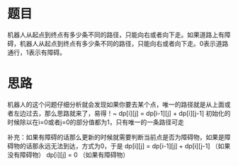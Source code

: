# 题目
机器人从起点到终点有多少条不同的路径，只能向右或者向下走。如果道路上有障碍，机器人从起点到终点有多少条不同的路径，只能向右或者向下走。0表示道路通行，1表示有障碍。

# 思路
机器人的这个问题仔细分析就会发现如果你要去某个点，唯一的路径就是从上面或者左边过去，那么思路就来了，易得！~
dp[i][j] = dp[i-1][j] + dp[i][j-1]
初始化的时候除以在i=0或者j=0的部分值都为1，只有唯一的一条路径可走

补充：如果有障碍的话那么更新的时候就需要判断当前点是否为障碍物，如果是障碍物的话那永远无法到达，方式为0，于是
dp[i][j] = dp[i-1][j] + dp[i][j-1] （如果没有障碍物）
dp[i][j] = 0 （如果有障碍物）